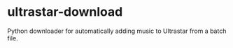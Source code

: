 # ultrastar-download
Python downloader for automatically adding music to Ultrastar from a batch file.
